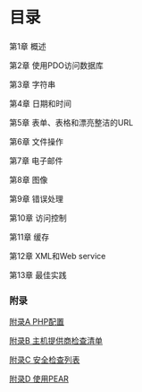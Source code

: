# 目录

### 

第1章 概述

第2章 使用PDO访问数据库

第3章 字符串

第4章 日期和时间

第5章 表单、表格和漂亮整洁的URL

第6章 文件操作

第7章 电子邮件

第8章 图像

第9章 错误处理

第10章 访问控制

第11章 缓存

第12章 XML和Web service

第13章 最佳实践


### 附录

[附录A PHP配置]()

[附录B 主机提供商检查清单]()

[附录C 安全检查列表]()

[附录D 使用PEAR]()

